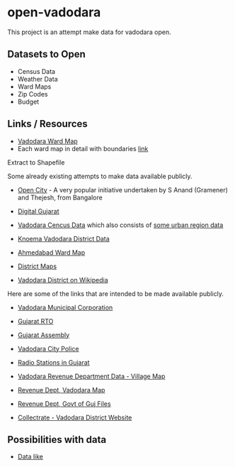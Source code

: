 # open-vadodara

This project is an attempt make data for vadodara open.


## Datasets to Open

- Census Data
- Weather Data
- Ward Maps
- Zip Codes
- Budget

## Links / Resources

- [Vadodara Ward Map](https://vmc.gov.in/pdf/AdministrativeWard/TOTAL%20WARD%20IN%20ROAD%20MAP%2020-11-2015.pdf)
- Each ward map in detail with boundaries [link](https://vmc.gov.in/AdministrativeWardwiseMap.aspx)

Extract to Shapefile

Some already existing attempts to make data available publicly.

- [Open City](http://opencity.in/) - A very popular initiative undertaken by S Anand (Gramener) and Thejesh, from Bangalore
- [Digital Gujarat](https://www.digitalgujarat.gov.in/)
- [Vadodara Cencus Data](https://www.census2011.co.in/census/district/200-vadodara.html) which also consists of [some urban region data](https://www.census2011.co.in/census/metropolitan/277-vadodara.html)
- [Knoema Vadodara District Data](https://knoema.com/atlas/India/Vadodara-District)
- [Ahmedabad Ward Map](http://projects.datameet.org/Municipal_Spatial_Data/ahmedabad/#supporting-documents)
- [District Maps](https://github.com/datameet/maps)

- [Vadodara District on Wikipedia](https://en.wikipedia.org/wiki/Vadodara_district)

Here are some of the links that are intended to be made available publicly.

- [Vadodara Municipal Corporation](https://vmc.gov.in/)
- [Gujarat RTO](http://rtogujarat.gov.in/)
- [Gujarat Assembly](http://www.gujaratassembly.gov.in/epvadodara.htm)
- [Vadodara City Police](https://cpvadodara.gujarat.gov.in/cpvadodara/default.aspx)
- [Radio Stations in Gujarat](https://www.asiawaves.net/india/gujarat-radio.htm)

- [Vadodara Revenue Department Data - Village Map](https://revenuedepartment.gujarat.gov.in/village-map)
- [Revenue Dept, Vadodara Map](https://revenuedepartment.gujarat.gov.in/gujarat-jantari)
- [Revenue Dept, Govt of Guj Files](https://anyror.gujarat.gov.in/Info712Page.aspx)
- [Collectrate - Vadodara District Website](https://vadodara.gujarat.gov.in/home)


## Possibilities with data

- [Data like](http://opencity.in/data/bbmp-wards)